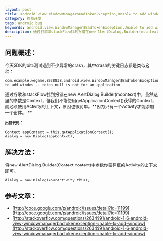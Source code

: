 ```yaml
---
layout: post
title: android.view.WindowManager$BadTokenException,Unable to add window
category: 终端开发
tags: android bug
keywords: android.view.WindowManager$BadTokenException,Unable to add window dialog
description: 通过谷歌和stackFlow找到报错在new AlertDialog.Builder(mcontext)中，虽然这里的参数是Context，但我们不能使用getApplicationContext()获得的Context，而必须使用Activity的上下文。
---
```

## 问题概述：

今天SDK的bita测试遇到不少异常的crash，其中crash的关键日志都是类似这种：

	com.example.wegame,8928838,android.view.WindowManager$BadTokenException,Unable to add window -- token null is not for an application  

通过谷歌和stackFlow找到报错在new AlertDialog.Builder(mcontext)中，虽然这里的参数是Context，但我们不能使用getApplicationContext()获得的Context，而必须使用Activity的上下文，原因也很简单。**因为只有一个Activity才能添加一个窗体。 **

**`出错代码`**：

	Context appContext = this.getApplicationContext();
	dialog = new Dialog(appContext);

## 解决方法：

将new AlertDialog.Builder(Context context)中参数你要弹框的Activity的上下文即可。

	dialog = new Dialog(YourActivity.this);


## 参考文章：
- [http://code.google.com/p/android/issues/detail?id=11199](http://code.google.com/p/android/issues/detail?id=11199)
- [http://stackoverflow.com/questions/2634991/android-1-6-android-view-windowmanagerbadtokenexception-unable-to-add-window](http://stackoverflow.com/questions/2634991/android-1-6-android-view-windowmanagerbadtokenexception-unable-to-add-window)